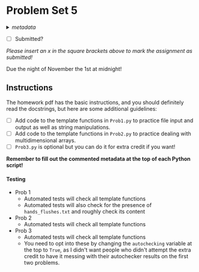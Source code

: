 # Problem Set 5
<details>
<summary><em>metadata</em></summary>
Category: problem-set<br>
Points: 14<br>
Due: 2021-11-01<br>
</details>

- [ ] Submitted?

_Please insert an x in the square brackets above to mark the assignment as submitted!_

Due the night of November the 1st at midnight!

## Instructions
The homework pdf has the basic instructions, and you should definitely read the docstrings, but here are some additional guidelines:
 - [ ] Add code to the template functions in `Prob1.py` to practice file input and output as well as string manipulations.
 - [ ] Add code to the template functions in `Prob2.py` to practice dealing with multidimensional arrays.
 - [ ] `Prob3.py` is optional but you can do it for extra credit if you want!

__Remember to fill out the commented metadata at the top of each Python script!__

#### Testing
 - Prob 1
 	- Automated tests will check all template functions
	- Automated tests will also check for the presence of `hands_flushes.txt` and roughly check its content
 - Prob 2
 	- Automated tests will check all template functions
 - Prob 3
 	- Automated tests will check all template functions
	- You need to opt into these by changing the `autochecking` variable at the top to `True`, as I didn't want people who didn't attempt the extra credit to have it messing with their autochecker results on the first two problems.

